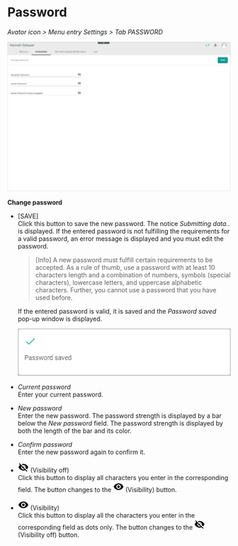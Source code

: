 # Password

*Avator icon > Menu entry Settings > Tab PASSWORD*

![Password](../../Assets/Screenshots/Core1Platform/ProfileSettings/Password/Password.png "[Password]")

**Change password**

- [SAVE]   
    Click this button to save the new password. The notice *Submitting data..* is displayed. If the entered password is not fulfilling the requirements for a valid password, an error message is displayed and you must edit the password.

    > [Info] A new password must fulfill certain requirements to be accepted. As a rule of thumb, use a password with at least 10 characters length and a combination of numbers, symbols (special characters), lowercase letters, and uppercase alphabetic characters. Further, you cannot use a password that you have used before.

    If the entered password is valid, it is saved and the *Password saved* pop-up window is displayed.

    ![Password saved](../../Assets/Screenshots/Core1Platform/ProfileSettings/Password/PasswordSaved.png "[Password saved]")

- *Current password*   
    Enter your current password.

- *New password*   
    Enter the new password. The password strength is displayed by a bar below the *New password* field. The password strength is displayed by both the length of the bar and its color.

- *Confirm password*   
    Enter the new password again to confirm it.

- ![Visibility off](../../Assets/Icons/visibility_off.png "[Visibility off]") (Visibility off)      
    Click this button to display all characters you enter in the corresponding field. The button changes to the ![Visibility](../../Assets/Icons/visibility.png "[Visibility]") (Visibility) button.

- ![Visibility](../../Assets/Icons/visibility.png "[Visibility]") (Visibility)      
    Click this button to display all the characters you enter in the corresponding field as dots only. The button changes to the ![Visibility off](../../Assets/Icons/visibility_off.png "[Visibility off]") (Visibility off) button.
